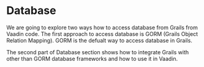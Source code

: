 # Database

We are going to explore two ways how to access database from Grails from Vaadin code. The first approach to access database is GORM (Grails Object Relation Mapping). GORM is the defualt way to access database in Grails.

The second part of Database section shows how to integrate Grails with other than GORM database frameworks and how to use it in Vaadin.
